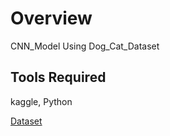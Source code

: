 # Overview

CNN_Model Using Dog_Cat_Dataset

## Tools Required

kaggle, Python

[Dataset](https://drive.google.com/file/d/1WahWan4CVBSDoFWFlF9D_8Kry_V3dfsf/view?usp=sharing)
